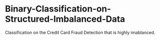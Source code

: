 # Binary-Classification-on-Structured-Imbalanced-Data
Classification on the  Credit Card Fraud Detection  that is highly imablanced.
